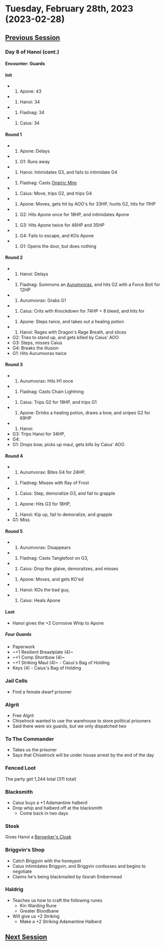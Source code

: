 # Tuesday, February 28th, 2023 (2023-02-28)

## [Previous Session](./2023-02-28.md)

### Day 8 of Hanoi (cont.)

#### Encounter: Guards

#### Init

- 1. Apone: 43
- 1. Hanoi: 34
- 1. Fladnag: 34
- 1. Caius: 34

#### Round 1

- 1. Apone: Delays
- 1. G1: Runs away
- 1. Hanoi: Intimidates G3, and fails to intimidate G4
- 1. Fladnag: Casts [Oneiric Mire](https://2e.aonprd.com/Spells.aspx?ID=961)
- 1. Caius: Move, trips G2, and trips G4
- 1. Apone: Moves, gets hit by AOO's for 33HP, hunts G2, hits for 11HP
- 1. G2: Hits Apone once for 18HP, and intimidates Apone
- 1. G3: Hits Apone twice for 46HP and 35HP
- 1. G4: Fails to escape, and KOs Apone
- 1. G1: Opens the door, but does nothing

#### Round 2

- 1. Hanoi: Delays
- 1. Fladnag: Summons an [Aurumvorax](https://2e.aonprd.com/Monsters.aspx?ID=558), and hits G2 with a Force Bolt for 12HP
- 1. Aurumvorax: Grabs G1
- 1. Caius: Crits with Knockdown for 74HP + 8 bleed, and hits for 
- 1. Apone: Steps twice, and takes out a healing potion
- 1. Hanoi: Rages with Dragon's Rage Breath, and slices 
- G2: Tries to stand up, and gets killed by Caius' AOO
- G3: Steps, misses Caius
- G4: Breaks the illusion
- G1: Hits Aurumvorax twice

#### Round 3

- 1. Aurumvorax: Hits H1 once
- 1. Fladnag: Casts Chain Lightning
- 1. Caius: Trips G2 for 19HP, and trips G1
- 1. Apone: Drinks a healing potion, draws a bow, and snipes G2 for 69HP
- 1. Hanoi: 
- G3: Trips Hanoi for 34HP, 
- G4: 
- G1: Drops bow, picks up maul, gets kills by Caius' AOO

#### Round 4

- 1. Aurumvorax: Bites G4 for 24HP, 
- 1. Fladnag: Misses with Ray of Frost
- 1. Caius: Step, demoralize G3, and fail to grapple
- 1. Apone: Hits G3 for 18HP, 
- 1. Hanoi: Kip up, fail to demoralize, and grapple
- G1: Miss

#### Round 5

- 1. Aurumvorax: Disappears
- 1. Fladnag: Casts Tanglefoot on G3, 
- 1. Caius: Drop the glaive, demoralizes, and misses
- 1. Apone: Moves, and gets KO'ed
- 1. Hanoi: KOs the bad guy, 
- 1. Caius: Heals Apone

#### Loot

- Hanoi gives the +2 Corrosive Whip to Apone

##### Four Guards

- Paperwork
- ~+1 Resilient Breastplate (4)~
- ~+1 Comp Shortbow (4)~
- ~+1 Striking Maul (4)~ - Caius's Bag of Holding
- Keys (4) - Caius's Bag of Holding

### Jail Cells

- Find a female dwarf prisoner

### Algrit

- Free Algrit
- Chiselrock wanted to use the warehouse to store political prisoners
- Said there were six guards, but we only dispatched two

### To The Commander

- Takes us the prisoner
- Says that Chiselrock will be under house arrest by the end of the day

### Fenced Loot

The party get 1,244 total (311 total)

### Blacksmith

- Caius buys a +1 Adamantine halberd
- Drop whip and halberd off at the blacksmith
   - Come back in two days

### Stosk

Gives Hanoi a [Berserker's Cloak](https://2e.aonprd.com/Equipment.aspx?ID=411)

### Briggvin's Shop

- Catch Briggvin with the honeypot
- Caius intimidates Briggvin, and Briggvin confesses and begins to negotiate
- Claims he's being blackmailed by Ilssrah Embermead

### Haldrig

- Teaches us how to craft the following runes
   -  Kin Warding Rune
   -  Greater Bloodbane
-  Will give us +2 Striking 
   - Make a +2 Striking Adamantine Halberd

## [Next Session](./2022-XX-XX.md)
